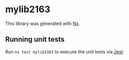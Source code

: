 # mylib2163

This library was generated with [Nx](https://nx.dev).

## Running unit tests

Run `nx test mylib2163` to execute the unit tests via [Jest](https://jestjs.io).
